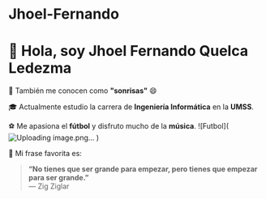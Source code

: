 # Jhoel-Fernando
# 👋 Hola, soy Jhoel Fernando Quelca Ledezma

🌟 También me conocen como **"sonrisas"** 😄

🎓 Actualmente estudio la carrera de **Ingeniería Informática** en la **UMSS**.

⚽ Me apasiona el **fútbol** y disfruto mucho de la **música**.
![Futbol](![Uploading image.png…]()
)


💬 Mi frase favorita es:

> **“No tienes que ser grande para empezar, pero tienes que empezar para ser grande.”**  
> — Zig Ziglar
